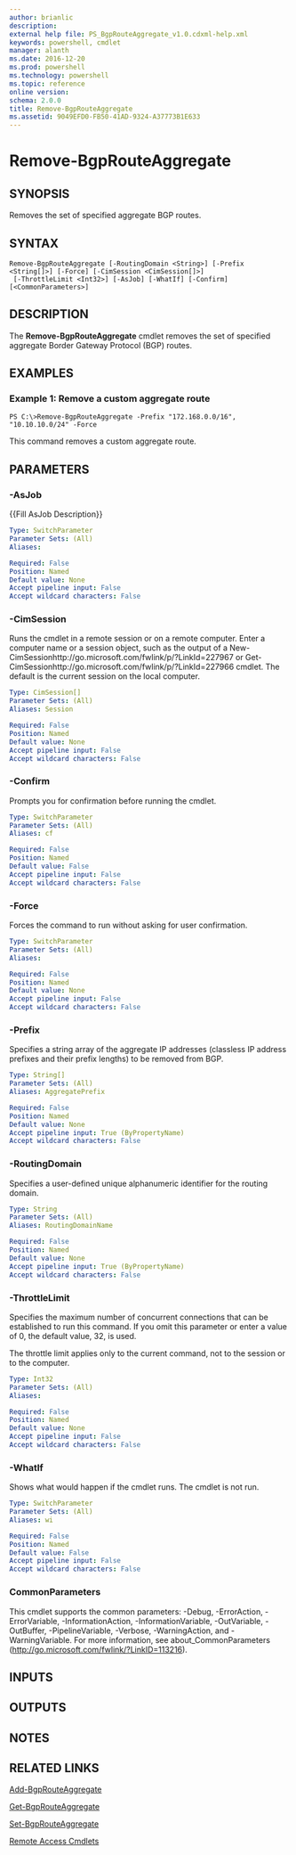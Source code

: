 ```yaml
---
author: brianlic
description: 
external help file: PS_BgpRouteAggregate_v1.0.cdxml-help.xml
keywords: powershell, cmdlet
manager: alanth
ms.date: 2016-12-20
ms.prod: powershell
ms.technology: powershell
ms.topic: reference
online version: 
schema: 2.0.0
title: Remove-BgpRouteAggregate
ms.assetid: 9049EFD0-FB50-41AD-9324-A37773B1E633
---
```


# Remove-BgpRouteAggregate

## SYNOPSIS
Removes the set of specified aggregate BGP routes.

## SYNTAX

```
Remove-BgpRouteAggregate [-RoutingDomain <String>] [-Prefix <String[]>] [-Force] [-CimSession <CimSession[]>]
 [-ThrottleLimit <Int32>] [-AsJob] [-WhatIf] [-Confirm] [<CommonParameters>]
```

## DESCRIPTION
The **Remove-BgpRouteAggregate** cmdlet removes the set of specified aggregate Border Gateway Protocol (BGP) routes.

## EXAMPLES

### Example 1: Remove a custom aggregate route
```
PS C:\>Remove-BgpRouteAggregate -Prefix "172.168.0.0/16", "10.10.10.0/24" -Force
```

This command removes a custom aggregate route.

## PARAMETERS

### -AsJob
{{Fill AsJob Description}}

```yaml
Type: SwitchParameter
Parameter Sets: (All)
Aliases: 

Required: False
Position: Named
Default value: None
Accept pipeline input: False
Accept wildcard characters: False
```

### -CimSession
Runs the cmdlet in a remote session or on a remote computer.
Enter a computer name or a session object, such as the output of a New-CimSessionhttp://go.microsoft.com/fwlink/p/?LinkId=227967 or Get-CimSessionhttp://go.microsoft.com/fwlink/p/?LinkId=227966 cmdlet.
The default is the current session on the local computer.

```yaml
Type: CimSession[]
Parameter Sets: (All)
Aliases: Session

Required: False
Position: Named
Default value: None
Accept pipeline input: False
Accept wildcard characters: False
```

### -Confirm
Prompts you for confirmation before running the cmdlet.

```yaml
Type: SwitchParameter
Parameter Sets: (All)
Aliases: cf

Required: False
Position: Named
Default value: False
Accept pipeline input: False
Accept wildcard characters: False
```

### -Force
Forces the command to run without asking for user confirmation.

```yaml
Type: SwitchParameter
Parameter Sets: (All)
Aliases: 

Required: False
Position: Named
Default value: None
Accept pipeline input: False
Accept wildcard characters: False
```

### -Prefix
Specifies a string array of the aggregate IP addresses (classless IP address prefixes and their prefix lengths) to be removed from BGP.

```yaml
Type: String[]
Parameter Sets: (All)
Aliases: AggregatePrefix

Required: False
Position: Named
Default value: None
Accept pipeline input: True (ByPropertyName)
Accept wildcard characters: False
```

### -RoutingDomain
Specifies a user-defined unique alphanumeric identifier for the routing domain.

```yaml
Type: String
Parameter Sets: (All)
Aliases: RoutingDomainName

Required: False
Position: Named
Default value: None
Accept pipeline input: True (ByPropertyName)
Accept wildcard characters: False
```

### -ThrottleLimit
Specifies the maximum number of concurrent connections that can be established to run this command.
If you omit this parameter or enter a value of 0, the default value, 32, is used.

The throttle limit applies only to the current command, not to the session or to the computer.

```yaml
Type: Int32
Parameter Sets: (All)
Aliases: 

Required: False
Position: Named
Default value: None
Accept pipeline input: False
Accept wildcard characters: False
```

### -WhatIf
Shows what would happen if the cmdlet runs.
The cmdlet is not run.

```yaml
Type: SwitchParameter
Parameter Sets: (All)
Aliases: wi

Required: False
Position: Named
Default value: False
Accept pipeline input: False
Accept wildcard characters: False
```

### CommonParameters
This cmdlet supports the common parameters: -Debug, -ErrorAction, -ErrorVariable, -InformationAction, -InformationVariable, -OutVariable, -OutBuffer, -PipelineVariable, -Verbose, -WarningAction, and -WarningVariable. For more information, see about_CommonParameters (http://go.microsoft.com/fwlink/?LinkID=113216).

## INPUTS

## OUTPUTS

## NOTES

## RELATED LINKS

[Add-BgpRouteAggregate](./Add-BgpRouteAggregate.md)

[Get-BgpRouteAggregate](./Get-BgpRouteAggregate.md)

[Set-BgpRouteAggregate](./Set-BgpRouteAggregate.md)

[Remote Access Cmdlets](./index.md)

